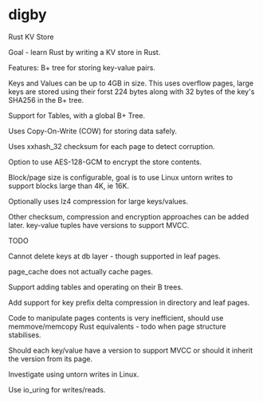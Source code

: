 # digby
Rust KV Store

Goal - learn Rust by writing a KV store in Rust.

Features:
B+ tree for storing key-value pairs.

Keys and Values can be up to 4GB in size. This uses overflow pages, large keys are stored using their forst 224 bytes along
with 32 bytes of the key's SHA256 in the B+ tree.

Support for Tables, with a global B+ Tree.

Uses Copy-On-Write (COW) for storing data safely.

Uses xxhash_32 checksum for each page to detect corruption.

Option to use AES-128-GCM to encrypt the store contents.

Block/page size is configurable, goal is to use Linux untorn writes to support blocks large than 4K, ie 16K.

Optionally uses lz4 compression for large keys/values.

Other checksum, compression and encryption approaches can be added later.
key-value tuples have versions to support MVCC.

TODO

Cannot delete keys at db layer - though supported in leaf pages.

page_cache does not actually cache pages.

Support adding tables and operating on their B trees.

Add support for key prefix delta compression in directory and leaf pages.

Code to manipulate pages contents is very inefficient, should use memmove/memcopy Rust equivalents - todo when
page structure stabilises.

Should each key/value have a version to support MVCC or should it inherit the version from its page.

Investigate using untorn writes in Linux.

Use io_uring for writes/reads.


